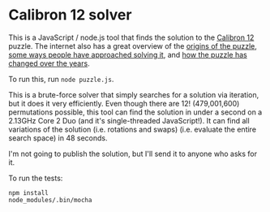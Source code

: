 # Calibron 12 solver

This is a JavaScript / node.js tool that finds the solution to the [Calibron 12](http://www.creativecrafthouse.com/index.php?main_page=product_info&products_id=844) puzzle. The internet also has a great overview of the [origins of the puzzle](http://www.pavelspuzzles.com/2010/08/the_calibron_12block_puzzle.html), [some ways people have approached solving it](http://mypuzzlecollection.blogspot.com/2012/06/calibron-12.html), and [how the puzzle has changed over the years](http://www.gathering4gardner.org/g4g12gift/Miller_Baxter-Mystery_of_the_Calibron.pdf).

To run this, run `node puzzle.js`.

This is a brute-force solver that simply searches for a solution via iteration, but it does it very efficiently. Even though there are 12! (479,001,600) permutations possible, this tool can find the solution in under a second on a 2.13GHz Core 2 Duo (and it's single-threaded JavaScript!). It can find all variations of the solution (i.e. rotations and swaps) (i.e. evaluate the entire search space) in 48 seconds.

I'm not going to publish the solution, but I'll send it to anyone who asks for it.

To run the tests:

    npm install
    node_modules/.bin/mocha
